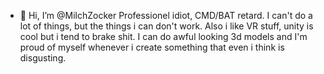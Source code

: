 - 👋 Hi, I’m @MilchZocker
Professionel idiot, CMD/BAT retard. I can't do a lot of things, but the things i can don't work. Also i like VR stuff, unity is cool but i tend to brake shit. I can do awful looking 3d models and I'm proud of myself whenever i create something that even i think is disgusting.
